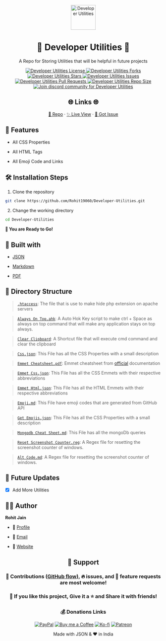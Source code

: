 <p align="center">
  <a href="https://github.com/Rohit19060/Developer-Utilities/blob/main/Emoji.md" title="Developer Utilities">
    <img src="https://kingtechnologies.in/assets/images/Logo.webp" width="80px" alt="Developer Utilities"/>
  </a>
</p>
<h1 align="center">🌟 Developer Utilities 🌟</h1>
<p align="center">A Repo for Storing Utilities that will be helpful in future projects</p>

<p align="center">
<a href="https://github.com/Rohit19060/Developer-Utilities/blob/master/LICENSE" title="License">
<img src="https://img.shields.io/github/license/Rohit19060/Developer-Utilities?label=License&logo=Github&style=flat-square" alt="Developer Utilities License"/>
</a>
<a href="https://github.com/Rohit19060/Developer-Utilities/fork" title="Forks">
<img src="https://img.shields.io/github/forks/Rohit19060/Developer-Utilities?label=Forks&logo=Github&style=flat-square" alt="Developer Utilities Forks"/>
</a>
<a href="https://github.com/Rohit19060/Developer-Utilities/stargazers" title="Stars">
<img src="https://img.shields.io/github/stars/Rohit19060/Developer-Utilities?label=Stars&logo=Github&style=flat-square" alt="Developer Utilities Stars"/>
</a>
<a href="https://github.com/Rohit19060/Developer-Utilities/issues" title="Issues">
<img src="https://img.shields.io/github/issues/Rohit19060/Developer-Utilities?label=Issues&logo=Github&style=flat-square" alt="Developer Utilities Issues"/>
</a>
<a href="https://github.com/Rohit19060/Developer-Utilities/pulls" title="Pull Requests">
<img src="https://img.shields.io/github/issues-pr/Rohit19060/Developer-Utilities?label=Pull%20Requests&logo=Github&style=flat-square" alt="Developer Utilities Pull Requests"/>
</a>
<a href="https://github.com/Rohit19060/Developer-Utilities" title="Repo Size">
<img src="https://img.shields.io/github/repo-size/Rohit19060/Developer-Utilities?label=Repo%20Size&logo=Github&style=flat-square" alt="Developer Utilities Repo Size"/>
</a>
<a href="https://discord.gg/2wpHNSjwm2" title="Join King Tech's Community">
<img src="https://img.shields.io/discord/737854816402800690?color=%236d82cb&label=Join%20Community&logo=discord&logoColor=%23FFFFFF&style=flat-square" alt="Join discord community for Developer Utilities"/>
</a>
</p>

<h2 align="center">🌐 Links 🌐</h2>
<p align="center">
    <a href="https://github.com/Rohit19060/Developer-Utilities" title="Developer Utilities Repo">📂 Repo</a>
    ·
    <a href="https://github.com/Rohit19060/Developer-Utilities/blob/main/Emoji.md" title="Visit">✨ Live View</a>
    ·
    <a href="https://github.com/Rohit19060/Developer-Utilities/issues/new/choose" title="🐛Report Bug/🎊Request Feature">🚀 Got Issue</a>
</p>

## 🚀 Features

- All CSS Properties

- All HTML Tags

- All Emoji Code and Links

## 🛠️ Installation Steps

1. Clone the repository

```Bash
git clone https://github.com/Rohit19060/Developer-Utilities.git
```

2. Change the working directory

```Bash
cd Developer-Utilities
```

**🎇 You are Ready to Go!**

## 👷 Built with

- [JSON](https://www.json.org/ "JSON")

- [Markdown](https://daringfireball.net/projects/markdown/ "Markdown")

- [PDF](https://en.wikipedia.org/wiki/PDF "PDF")

## 📂 Directory Structure

> [`.htaccess`](https://github.com/Rohit19060/Developer-Utilities/blob/main/.htaccess ".htaccess"): The file that is use to make hide php extension on apache servers

> [`Always On Top.ahk`](https://github.com/Rohit19060/Developer-Utilities/blob/main/Always%20On%20Top.ahk "Always On Top"): A Auto Hok Key script to make ctrl + Space as always on top command that will make any application stays on top always.

> [`Clear Clipboard`](https://github.com/Rohit19060/Developer-Utilities/blob/main/Clear%20Clipboard.lnk "Clear Clipboard"): A Shortcut file that will execute cmd command and clear the clipboard

> [`Css.json`](https://github.com/Rohit19060/Developer-Utilities/blob/main/Css.json "CSS"): This File has all the CSS Properties with a small description

> [`Emmet Cheatsheet.pdf`](https://github.com/Rohit19060/Developer-Utilities/blob/main/Emmet%20Cheatsheet.pdf "Emmet Cheatsheet"): Emmet cheatsheet from [official](https://docs.emmet.io/ "Emmet.io") documentation

> [`Emmet Css.json`](https://github.com/Rohit19060/Developer-Utilities/blob/main/Emmet%20Css.json "Css Emmets"): This File has all the CSS Emmets with their respective abbreviations

> [`Emmet Html.json`](https://github.com/Rohit19060/Developer-Utilities/blob/main/Emmet%20Html.json "HTML Emmets"): This File has all the HTML Emmets with their respective abbreviations

> [`Emoji.md`](https://github.com/Rohit19060/Developer-Utilities/blob/main/Emoji.md "Emojis"): This File have emoji codes that are generated from GitHub API

> [`Get Emojis.json`](https://github.com/Rohit19060/Developer-Utilities/blob/main/Get%20Emojis.json "Emojis"): This File has all the CSS Properties with a small description

> [`Mongodb Cheat Sheet.md`](https://github.com/Rohit19060/Developer-Utilities/blob/main/Mongodb520Cheat%20Sheet.md "Mongodb Cheat Sheet"): This File has all the mongoDb queries

> [`Reset Screenshot Counter.reg`](https://github.com/Rohit19060/Developer-Utilities/blob/main/Reset%20Screenshot%20Counter.reg "Reset Screenshot Counter"): A Regex file for resetting the screenshot counter of windows.

> [`Alt Code.md`](https://github.com/Rohit19060/Developer-Utilities/blob/main/Alt%20Code.md "Alt Codes"): A Regex file for resetting the screenshot counter of windows.

## 🎊 Future Updates

- [x] Add More Utilities

## 🧑🏻 Author

**Rohit Jain**

- 🌌 [Profile](https://github.com/Rohit19060 "Rohit Jain")

- 🏮 [Email](mailto:rohitjain19060@gmail.com?subject=Hi%20from%20Developer%20Utilities "Hi!")

- 🦁 [Website](https://kingtechnologies.in "Welcome")

<h2 align="center">🤝 Support</h2>

<h3 align="center">🎀 Contributions (<a href="https://guides.github.com/introduction/flow" title="GitHub flow">GitHub flow</a>), 🔥 issues, and 🥮 feature requests are most welcome!</h3>

<h3 align="center">💙 If you like this project, Give it a ⭐ and Share it with friends!</h3>
<h3 align="center">💰 Donations Links</h3>
<p align="center">
<a href="https://www.paypal.me/kingrohitJ" title="PayPal"><img src="https://kingtechnologies.in/assets/images/Paypal.png" alt="PayPal"/></a>
<a href="https://www.buymeacoffee.com/rohitjain" title="Buy me a Coffee"><img src="https://kingtechnologies.in/assets/images/Coffee.png" alt="Buy me a Coffee"/></a>
<a href="https://ko-fi.com/rohitjain" title="Ko-fi"><img src="https://kingtechnologies.in/assets/images/Kofi.png" alt="Ko-fi"/></a>
<a href="https://www.patreon.com/KingTechnologies" title="Patreon"><img src="https://kingtechnologies.in/assets/images/Patreon.png" alt="Patreon"/></a>
</p>

<p align="center">Made with JSON & ❤️ in India</p>
